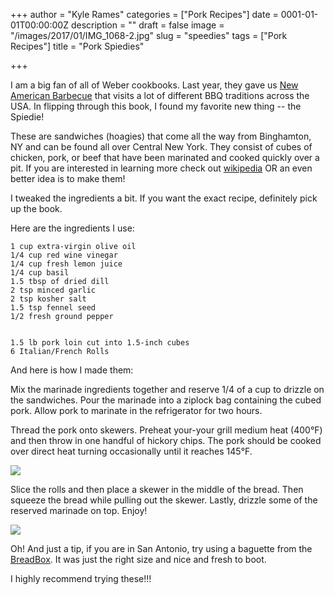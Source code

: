 +++
author = "Kyle Rames"
categories = ["Pork Recipes"]
date = 0001-01-01T00:00:00Z
description = ""
draft = false
image = "/images/2017/01/IMG_1068-2.jpg"
slug = "speedies"
tags = ["Pork Recipes"]
title = "Pork Spiedies"

+++

I am a big fan of all of Weber cookbooks. Last year, they gave us [New American Barbecue](https://www.amazon.com/dp/B01CQ8LF9I/ref=dp-kindle-redirect?_encoding=UTF8&btkr=1) that visits a lot of different BBQ traditions across the USA. In flipping through this book, I found my favorite new thing -- the Spiedie! 

These are sandwiches (hoagies) that come all the way from Binghamton, NY and can be found all over Central New York. They consist of cubes of chicken, pork, or beef that have been marinated and cooked quickly over a pit. If you are interested in learning more check out [wikipedia](https://en.wikipedia.org/wiki/Spiedie) OR an even better idea is to make them!

I tweaked the ingredients a bit. If you want the exact recipe, definitely pick up the book.

Here are the ingredients  I use:

```
1 cup extra-virgin olive oil
1/4 cup red wine vinegar
1/4 cup fresh lemon juice
1/4 cup basil
1.5 tbsp of dried dill
2 tsp minced garlic
2 tsp kosher salt
1.5 tsp fennel seed
1/2 fresh ground pepper


1.5 lb pork loin cut into 1.5-inch cubes
6 Italian/French Rolls
```

And here is how I made them:

Mix the marinade ingredients together and reserve 1/4 of a cup to drizzle on the sandwiches. Pour the marinade into a ziplock bag containing the cubed pork. Allow pork to marinate in the refrigerator for two hours.

Thread the pork onto skewers. Preheat your-your grill medium heat (400°F) and then throw in one handful of hickory chips. The pork should be cooked over direct heat turning occasionally until it reaches 145°F.

![](/content/images/2017/01/IMG_1067.jpg)

Slice the rolls and then place a skewer in the middle of the bread. Then squeeze the bread while pulling out the skewer. Lastly, drizzle some of the reserved marinade on top. Enjoy!

![](/content/images/2017/01/IMG_1068.jpg)

Oh! And just a tip, if you are in San Antonio, try using a baguette from the [BreadBox](http://thebreadboxsa.com/our-menu/). It was just the right size and nice and fresh to boot.

I highly recommend trying these!!!